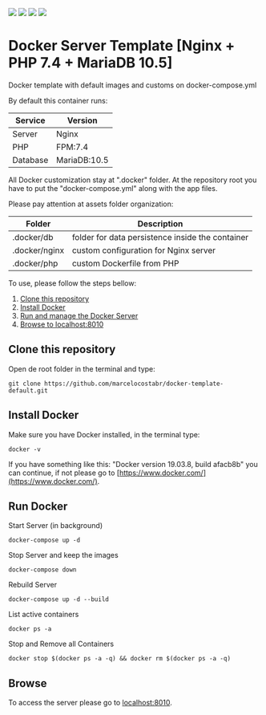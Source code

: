 ![](https://img.shields.io/github/issues/marcelocostabr/docker-template-default)
![](https://img.shields.io/github/forks/marcelocostabr/docker-template-default)
![](https://img.shields.io/github/stars/marcelocostabr/docker-template-default)
![](https://img.shields.io/github/license/marcelocostabr/docker-template-default)

# Docker Server Template [Nginx + PHP 7.4 + MariaDB 10.5]

Docker template with default images and customs on docker-compose.yml

By default this container runs:

| Service  | Version      |
|----------|--------------|
| Server   | Nginx        |
| PHP      | FPM:7.4      |
| Database | MariaDB:10.5 |

All Docker customization stay at ".docker" folder. At the repository root you have to put the "docker-compose.yml" along with the app files.

Please pay attention at assets folder organization:

| Folder        | Description        |
|---------------|--------------------|
| .docker/db    | folder for data persistence inside the container |
| .docker/nginx | custom configuration for Nginx server |
| .docker/php   | custom Dockerfile from PHP |

To use, please follow the steps bellow:

1) [Clone this repository](#clone-this-repository)
2) [Install Docker](#install-docker)
3) [Run and manage the Docker Server](#run-docker)
4) [Browse to localhost:8010](#browse)

## Clone this repository

Open de root folder in the terminal and type:

```
git clone https://github.com/marcelocostabr/docker-template-default.git
```

## Install Docker

Make sure you have Docker installed, in the terminal type:

```
docker -v
```

If you have something like this: "Docker version 19.03.8, build afacb8b" you can continue, if not please go to [https://www.docker.com/](https://www.docker.com/).

## Run Docker

Start Server (in background)

```
docker-compose up -d
```

Stop Server and keep the images

```
docker-compose down
```

Rebuild Server

```
docker-compose up -d --build
```

List active containers

```
docker ps -a
```

Stop and Remove all Containers

```
docker stop $(docker ps -a -q) && docker rm $(docker ps -a -q)
```

## Browse

To access the server please go to [localhost:8010](localhost:8010).